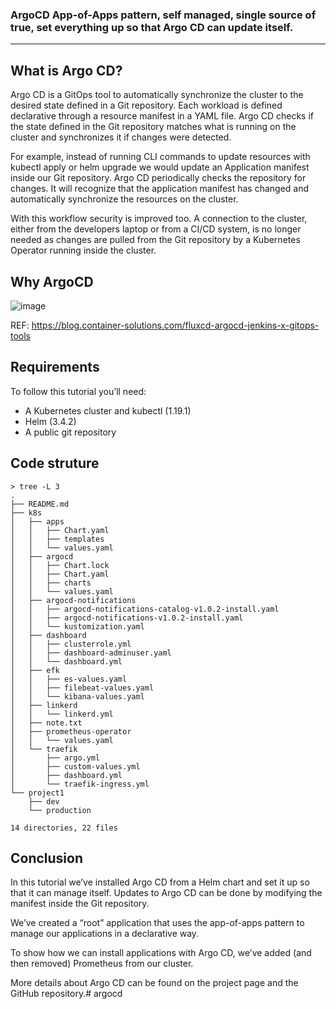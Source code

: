 ### ArgoCD App-of-Apps pattern, self managed, single source of true, set everything up so that Argo CD can update itself.
---
## What is Argo CD?
Argo CD is a GitOps tool to automatically synchronize the cluster to the desired state defined in a Git repository. Each workload is defined declarative through a resource manifest in a YAML file. Argo CD checks if the state defined in the Git repository matches what is running on the cluster and synchronizes it if changes were detected.

For example, instead of running CLI commands to update resources with kubectl apply or helm upgrade we would update an Application manifest inside our Git repository. Argo CD periodically checks the repository for changes. It will recognize that the application manifest has changed and automatically synchronize the resources on the cluster.

With this workflow security is improved too. A connection to the cluster, either from the developers laptop or from a CI/CD system, is no longer needed as changes are pulled from the Git repository by a Kubernetes Operator running inside the cluster.
## Why ArgoCD

![image](https://user-images.githubusercontent.com/54828182/127764137-8dbafaec-3437-4752-94ef-205bb75f43cc.png)

REF: https://blog.container-solutions.com/fluxcd-argocd-jenkins-x-gitops-tools
## Requirements

To follow this tutorial you’ll need:

- A Kubernetes cluster and kubectl (1.19.1)
- Helm (3.4.2)
- A public git repository

## Code struture
```
> tree -L 3
.
├── README.md
├── k8s
│   ├── apps
│   │   ├── Chart.yaml
│   │   ├── templates
│   │   └── values.yaml
│   ├── argocd
│   │   ├── Chart.lock
│   │   ├── Chart.yaml
│   │   ├── charts
│   │   └── values.yaml
│   ├── argocd-notifications
│   │   ├── argocd-notifications-catalog-v1.0.2-install.yaml
│   │   ├── argocd-notifications-v1.0.2-install.yaml
│   │   └── kustomization.yaml
│   ├── dashboard
│   │   ├── clusterrole.yml
│   │   ├── dashboard-adminuser.yaml
│   │   └── dashboard.yml
│   ├── efk
│   │   ├── es-values.yaml
│   │   ├── filebeat-values.yaml
│   │   └── kibana-values.yaml
│   ├── linkerd
│   │   └── linkerd.yml
│   ├── note.txt
│   ├── prometheus-operator
│   │   └── values.yaml
│   └── traefik
│       ├── argo.yml
│       ├── custom-values.yml
│       ├── dashboard.yml
│       └── traefik-ingress.yml
└── project1
    ├── dev
    └── production

14 directories, 22 files
```

## Conclusion

In this tutorial we’ve installed Argo CD from a Helm chart and set it up so that it can manage itself. Updates to Argo CD can be done by modifying the manifest inside the Git repository.

We’ve created a “root” application that uses the app-of-apps pattern to manage our applications in a declarative way.

To show how we can install applications with Argo CD, we’ve added (and then removed) Prometheus from our cluster.

More details about Argo CD can be found on the project page and the GitHub repository.# argocd
